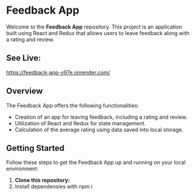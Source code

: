 # Feedback App

Welcome to the **Feedback App** repository. This project is an application built using React and Redux that allows users to leave feedback along with a rating and review.

## See Live: 
https://feedback-app-v97e.onrender.com/

## Overview

The Feedback App offers the following functionalities:

- Creation of an app for leaving feedback, including a rating and review.
- Utilization of React and Redux for state management.
- Calculation of the average rating using data saved into local storage.

## Getting Started

Follow these steps to get the Feedback App up and running on your local environment:

1. **Clone this repository:**
2. Install dependensies with npm i
   

